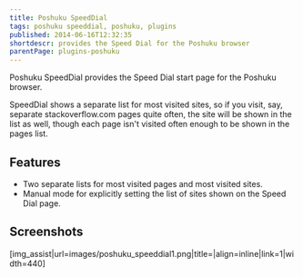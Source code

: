 ```yaml
---
title: Poshuku SpeedDial
tags: poshuku speeddial, poshuku, plugins
published: 2014-06-16T12:32:35
shortdescr: provides the Speed Dial for the Poshuku browser
parentPage: plugins-poshuku
---
```


Poshuku SpeedDial provides the Speed Dial start page for the Poshuku
browser.

SpeedDial shows a separate list for most visited sites, so if you visit,
say, separate stackoverflow.com pages quite often, the site will be
shown in the list as well, though each page isn't visited often enough
to be shown in the pages list.

Features
--------

- Two separate lists for most visited pages and most visited sites.
- Manual mode for explicitly setting the list of sites shown on the Speed Dial page.

Screenshots
-----------

\[img\_assist|url=images/poshuku\_speeddial1.png|title=|align=inline|link=1|width=440\]
